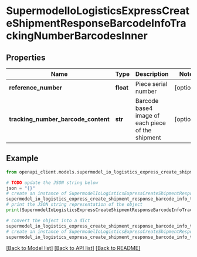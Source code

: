 # SupermodelIoLogisticsExpressCreateShipmentResponseBarcodeInfoTrackingNumberBarcodesInner


## Properties

Name | Type | Description | Notes
------------ | ------------- | ------------- | -------------
**reference_number** | **float** | Piece serial number | [optional] 
**tracking_number_barcode_content** | **str** | Barcode base4 image of each piece of the shipment | [optional] 

## Example

```python
from openapi_client.models.supermodel_io_logistics_express_create_shipment_response_barcode_info_tracking_number_barcodes_inner import SupermodelIoLogisticsExpressCreateShipmentResponseBarcodeInfoTrackingNumberBarcodesInner

# TODO update the JSON string below
json = "{}"
# create an instance of SupermodelIoLogisticsExpressCreateShipmentResponseBarcodeInfoTrackingNumberBarcodesInner from a JSON string
supermodel_io_logistics_express_create_shipment_response_barcode_info_tracking_number_barcodes_inner_instance = SupermodelIoLogisticsExpressCreateShipmentResponseBarcodeInfoTrackingNumberBarcodesInner.from_json(json)
# print the JSON string representation of the object
print(SupermodelIoLogisticsExpressCreateShipmentResponseBarcodeInfoTrackingNumberBarcodesInner.to_json())

# convert the object into a dict
supermodel_io_logistics_express_create_shipment_response_barcode_info_tracking_number_barcodes_inner_dict = supermodel_io_logistics_express_create_shipment_response_barcode_info_tracking_number_barcodes_inner_instance.to_dict()
# create an instance of SupermodelIoLogisticsExpressCreateShipmentResponseBarcodeInfoTrackingNumberBarcodesInner from a dict
supermodel_io_logistics_express_create_shipment_response_barcode_info_tracking_number_barcodes_inner_from_dict = SupermodelIoLogisticsExpressCreateShipmentResponseBarcodeInfoTrackingNumberBarcodesInner.from_dict(supermodel_io_logistics_express_create_shipment_response_barcode_info_tracking_number_barcodes_inner_dict)
```
[[Back to Model list]](../README.md#documentation-for-models) [[Back to API list]](../README.md#documentation-for-api-endpoints) [[Back to README]](../README.md)


